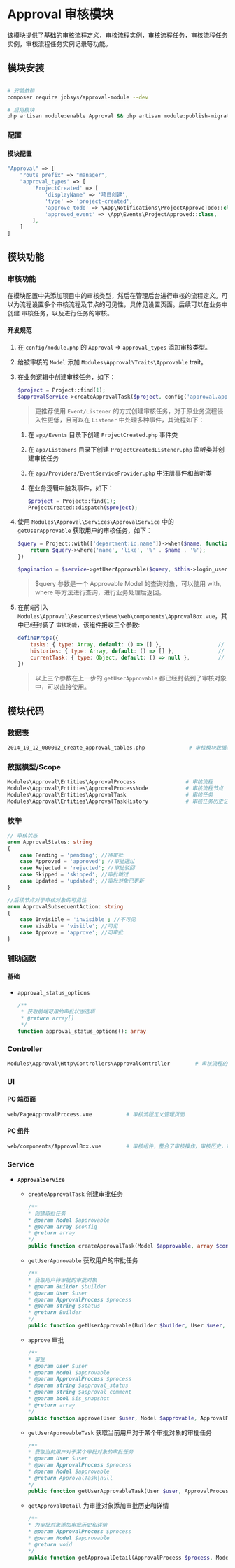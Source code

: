 # **Approval** 审核模块

该模块提供了基础的审核流程定义，审核流程实例，审核流程任务，审核流程任务实例，审核流程任务实例记录等功能。

## 模块安装
```bash

# 安装依赖
composer require jobsys/approval-module --dev

# 启用模块
php artisan module:enable Approval && php artisan module:publish-migration Approval && php artisan migrate
```

### 配置

#### 模块配置

```php
"Approval" => [
    "route_prefix" => "manager",                                                    // 路由前缀
    "approval_types" => [                                                           // 审核类型列表
        'ProjectCreated' => [                                                       // 审核类型名称
            'displayName' => '项目创建',                                             // 审核类型显示名称           
            'type' => 'project-created',                                            // 审核类型标识    
            'approve_todo' => \App\Notifications\ProjectApproveTodo::class,         // 审核待办通知类
            'approved_event' => \App\Events\ProjectApproved::class,                 // 审核结果事件通知类
        ],
    ]
]
```

## 模块功能

### 审核功能

在模块配置中先添加项目中的审核类型，然后在管理后台进行审核的流程定义。可以为流程设置多个审核流程及节点的可见性，具体见设置页面。后续可以在业务中创建
审核任务，以及进行任务的审核。

#### 开发规范

1. 在  `config/module.php` 的 `Approval` => `approval_types` 添加审核类型。

2. 给被审核的 `Model` 添加 `Modules\Approval\Traits\Approvable` trait。

3. 在业务逻辑中创建审核任务，如下：

   ```php
   $project = Project::find(1);
   $approvalService->createApprovalTask($project, config('approval.approval_types.ProjectCreated'));
   ```

   > 更推荐使用 `Event/Listener` 的方式创建审核任务，对于原业务流程侵入性更低，且可以在 `Listener` 中处理多种事件，其流程如下：

    1. 在 `app/Events` 目录下创建 `ProjectCreated.php` 事件类

    2. 在 `app/Listeners` 目录下创建 `ProjectCreatedListener.php` 监听类并创建审核任务

    3. 在 `app/Providers/EventServiceProvider.php` 中注册事件和监听类

    4. 在业务逻辑中触发事件，如下：

       ```php
       $project = Project::find(1);
       ProjectCreated::dispatch($project);
       ```

4. 使用 `Modules\Approval\Services\ApprovalService` 中的 `getUserApprovable` 获取用户的审核任务，如下：

   ```php
   $query = Project::with(['department:id,name'])->when($name, function ($query) use ($name) {
       return $query->where('name', 'like', '%' . $name . '%');
   })
   
   $pagination = $service->getUserApprovable($query, $this->login_user, $process, $approval_status)->paginate();
   ```

   > $query 参数是一个 Approvable Model 的查询对象，可以使用 with, where 等方法进行查询，进行业务处理后返回。

5. 在前端引入 `Modules\Approval\Resources\views\web\components\ApprovalBox.vue`，其中已经封装了 `审核功能`，该组件接收三个参数:

   ```js
   defineProps({
       tasks: { type: Array, default: () => [] },                  // 审核流程的中该审核对象的任务列表
       histories: { type: Array, default: () => [] },              // 审核对象的审核历史记录                 
       currentTask: { type: Object, default: () => null },         // 当前审核任务
   })
   ```

   > 以上三个参数在上一步的 `getUserApprovable` 都已经封装到了审核对象中，可以直接使用。

## 模块代码

### 数据表

```bash
2014_10_12_000002_create_approval_tables.php              # 审核模块数据表
```

### 数据模型/Scope

```bash
Modules\Approval\Entities\ApprovalProcess                # 审核流程
Modules\Approval\Entities\ApprovalProcessNode            # 审核流程节点
Modules\Approval\Entities\ApprovalTask                   # 审核任务
Modules\Approval\Entities\ApprovalTaskHistory            # 审核任务历史记录                       
```

### 枚举

```php
// 审核状态
enum ApprovalStatus: string
{
    case Pending = 'pending'; //待审批
    case Approved = 'approved'; //审批通过
    case Rejected = 'rejected'; //审批驳回
    case Skipped = 'skipped'; //审批跳过
    case Updated = 'updated'; //审批对象已更新
}

//后续节点对于审核对象的可见性
enum ApprovalSubsequentAction: string
{
    case Invisible = 'invisible'; //不可见
    case Visible = 'visible'; //可见
    case Approve = 'approve'; //可审批
}
```

### 辅助函数

#### 基础

+ `approval_status_options`

  ```php
  /**
   * 获取前端可用的审批状态选项
   * @return array[]
   */
  function approval_status_options(): array
  ```

### Controller

```bash
Modules\Approval\Http\Controllers\ApprovalController        # 审核流程的增删改查以及审核操作的 API
```

### UI

#### PC 端页面

```bash
web/PageApprovalProcess.vue           # 审核流程定义管理页面
```

#### PC 组件

```bash
web/components/ApprovalBox.vue        # 审核组件，整合了审核操作，审核历史，审核流程等功能
```

### Service

+ **`ApprovalService`**

    - `createApprovalTask` 创建审批任务

      ```php
      /**
      * 创建审批任务
      * @param Model $approvable
      * @param array $config
      * @return array
      */
      public function createApprovalTask(Model $approvable, array $config): array
      ```

    - `getUserApprovable` 获取用户的审批任务

      ```php
      /**
      * 获取用户待审批的审批对象
      * @param Builder $builder
      * @param User $user
      * @param ApprovalProcess $process
      * @param string $status
      * @return Builder
      */
      public function getUserApprovable(Builder $builder, User $user, ApprovalProcess $process, string $status = ''): Builder
      ```

    - `approve` 审批

      ```php
      /**
      * 审批
      * @param User $user
      * @param Model $approvable
      * @param ApprovalProcess $process
      * @param string $approval_status
      * @param string $approval_comment
      * @param bool $is_snapshot
      * @return array
      */
      public function approve(User $user, Model $approvable, ApprovalProcess $process, string $approval_status, string $approval_comment = '', bool $is_snapshot = false): array
      ```

    - `getUserApprovableTask` 获取当前用户对于某个审批对象的审批任务

      ```php
      /**
      * 获取当前用户对于某个审批对象的审批任务
      * @param User $user
      * @param ApprovalProcess $process
      * @param Model $approvable
      * @return ApprovalTask|null
      */
      public function getUserApprovableTask(User $user, ApprovalProcess $process, Model $approvable): ApprovalTask|null
      ```

    - `getApprovalDetail` 为审批对象添加审批历史和详情

      ```php
      /**
      * 为审批对象添加审批历史和详情
      * @param ApprovalProcess $process
      * @param Model $approvable
      * @return void
      */
      public function getApprovalDetail(ApprovalProcess $process, Model $approvable): void
      ```
